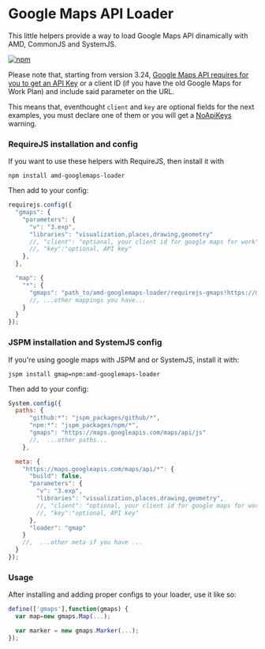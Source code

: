 # Google Maps API Loader

This little helpers provide a way to load Google Maps API dinamically with AMD, CommonJS and SystemJS.

[![npm](https://img.shields.io/npm/dm/amd-googlemaps-loader.svg?style=plastic)](https://www.npmjs.com/package/amd-googlemaps-loader)

Please note that, starting from version 3.24, [Google Maps API requires for you to get an API Key](https://developers.google.com/maps/documentation/javascript/get-api-key) or a
client ID (if you have the old Google Maps for Work Plan) and include said parameter on the URL. 

This means that, eventhought `client` and `key` are optional fields for the next examples, you must
declare one of them or you will get a [NoApiKeys](https://developers.google.com/maps/documentation/javascript/error-messages#deverrorcodes) warning.


### RequireJS installation and config 

If you want to use these helpers with RequireJS, then install it with

```
npm install amd-googlemaps-loader
```

Then add to your config:

```js
requirejs.config({
  "gmaps": {
    "parameters": {
      "v": "3.exp",
      "libraries": "visualization,places,drawing,geometry"
      //, "client": "optional, your client id for google maps for work"
      //, "key":"optional, API key"
    },
  },

  "map": {
    "*": {
      "gmaps": "path_to/amd-googlemaps-loader/requirejs-gmaps!https://maps.googleapis.com/maps/api/js"
      //, ...other mappings you have...
    }
  }
});
```

### JSPM installation and SystemJS config 

If you're using google maps with JSPM and or SystemJS, install it with:

```
jspm install gmap=npm:amd-googlemaps-loader
```

Then add to your config:

```js
System.config({
  paths: {
      "github:*": "jspm_packages/github/*",
      "npm:*": "jspm_packages/npm/*",
      "gmaps": "https://maps.googleapis.com/maps/api/js"
      //,  ...other paths...
    },

  meta: {
    "https://maps.googleapis.com/maps/api/*": {
      "build": false,
      "parameters": {
        "v": "3.exp",
        "libraries": "visualization,places,drawing,geometry",
        //, "client": "optional, your client id for google maps for work"
        //, "key":"optional, API key"
      },
      "loader": "gmap"
    }
    //,  ...other meta if you have ...
  }
});
```

### Usage

After installing and adding proper configs to your loader, use it like so:



```js
define(['gmaps'],function(gmaps) {
  var map=new gmaps.Map(...);

  var marker = new gmaps.Marker(...);
});
```

